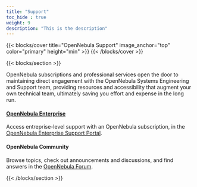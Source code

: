 ```yaml
---
title: "Support"
toc_hide : true
weight: 9
description: "This is the description"
---
```


{{< blocks/cover title="OpenNebula Support" image_anchor="top" color="primary" height="min" >}}
{{< /blocks/cover >}}

{{< blocks/section >}}
<p>OpenNebula subscriptions and professional services open the door to maintaining direct engagement with the OpenNebula Systems Engineering and Support team, providing resources and accessibility that augment your own technical team, ultimately saving you effort and expense in the long run.</p>

<h4> <a href="https://opennebula.io/enterprise/">OpenNebula Enterprise</a></h4>

<p>Access entreprise-level support with an OpenNebula subscription, in the <a href="https://support.opennebula.pro/hc/en-us">OpenNebula Enterprise Support Portal</a>.</p>

<h4>OpenNebula Community</h4>

<p>Browse topics, check out announcements and discussions, and find answers in the <a href="https://forum.opennebula.io">OpenNebula Forum</a>.</p>

{{< /blocks/section >}}
